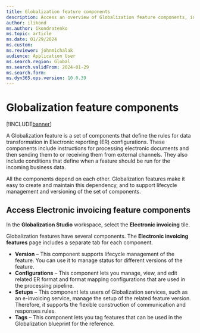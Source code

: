 ```yaml
---
title: Globalization feature components
description: Access an overview of Globalization feature components, including an overview on accessing electronic invoicing feature components.
author: ilikond
ms.author: ikondratenko
ms.topic: article
ms.date: 01/29/2024
ms.custom: 
ms.reviewer: johnmichalak
audience: Application User
ms.search.region: Global
ms.search.validFrom: 2024-01-29
ms.search.form: 
ms.dyn365.ops.version: 10.0.39
---
```


# Globalization feature components

[!INCLUDE[banner](../../includes/banner.md)]

A Globalization feature is a set of components that define the rules for data transformation in Electronic reporting (ER) configurations. These components include instructions for processing electronic documents and then sending them to or receiving them from external channels. They also include conditions that define when a feature should be run for the incoming business data.

All the components depend on each other. Globalization features make it easy to create and maintain this dependency, and to support lifecycle management and versioning of the set of components.

## Access Electronic invoicing feature components

In the **Globalization Studio** workspace, select the **Electronic invoicing** tile.

Globalization features have several components. The **Electronic invoicing features** page includes a separate tab for each component.

- **Version** – This component supports lifecycle management of the feature. You can use it to manage status for different versions of the feature.
- **Configurations** – This component lets you manage, view, and edit related ER format and format mapping configurations that are used in the processing pipeline.
- **Setups** – This component lets users of Globalization services, such as an e-invoicing service, manage the setup of the related feature version. Therefore, it supports the flexible construction of communication and responses rules.
- **Tags** – This component lets you tag features that can be used in the Globalization blueprint for the reference.
